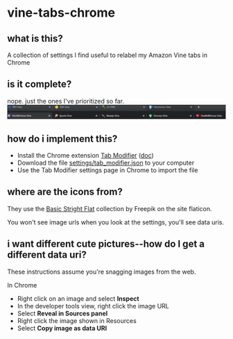 # vine-tabs-chrome

## what is this?
A collection of settings I find useful to relabel my Amazon Vine tabs in Chrome


## is it complete?
nope. just the ones I've prioritized so far.
![](example/example-tabs.jpg)

## how do i implement this?
- Install the Chrome extension [Tab Modifier](https://chrome.google.com/webstore/detail/tab-modifier/hcbgadmbdkiilgpifjgcakjehmafcjai) 
([doc](https://github.com/sylouuu/chrome-tab-modifier))
- Download the file [settings/tab_modifier.json](https://github.com/ohmonster/vine-tabs-chrome/blob/main/settings/tab_modifier.json) to your computer
- Use the Tab Modifier settings page in Chrome to import the file
  
## where are the icons from?

They use the [Basic Stright Flat](https://www.flaticon.com/authors/basic-straight/flat?author_id=1&type=standard) collection by Freepik on the site flaticon.

You won't see image urls when you look at the settings, you'll see data uris.

## i want different cute pictures--how do I get a different data uri?

These instructions assume you're snagging images from the web.

In Chrome
- Right click on an image and select **Inspect**
- In the developer tools view, right click the image URL
- Select **Reveal in Sources panel**
- Right click the image shown in Resources
- Select **Copy image as data URI**